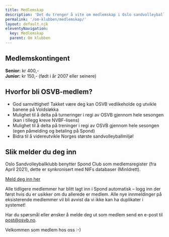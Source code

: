 ```yaml
---
title: Medlemskap
description: 'Det du trenger å vite om medlemskap i Oslo sandvolleyballklubb.'
permalink: '/om-klubben/medlemskap/'
layout: default.njk
eleventyNavigation:
  key: Medlemskap
  parent: Om klubben
---
```


## Medlemskontingent

**Senior:** kr 400,-  
**Junior:** kr 150,- (født i år 2007 eller seinere)

## Hvorfor bli OSVB-medlem?
* God samvittighet! Takket være deg kan OSVB vedlikeholde og utvikle banene på Voldsløkka
* Mulighet til å delta på turneringer i regi av OSVB gjennom hele sesongen (kan i tillegg kreve NVBF-lisens)
* Mulighet til å delta på treninger i regi av OSVB gjennom hele sesongen (egen påmelding og betaling på Spond)
* Bidra til å videreutvikle Norges største sandvolleyballmiljø!

## Slik melder du deg inn
Oslo Sandvolleyballklubb benytter Spond Club som medlemsregister (fra April 2021), dette er synkronisert med NIFs databaser (MinIdrett).

[Meld deg inn her](#)

Alle tidligere medlemmer har blitt lagt inn i Spond automatisk – logg inn der først hvis du er usikker om du allerede er medlem. Alle nye innmeldinger på eksisterende medlemmer vil bli avvist da vi ikke kan ha duplikater i systemet!

Har du spørsmål eller ønsker å melde deg ut som medlem send en e-post til [post@osvb.no](mailto:post@osvb.no).

Velkommen som medlem hos oss :-)